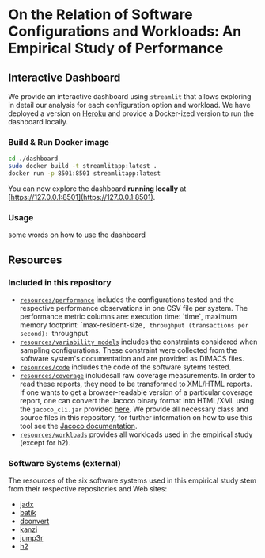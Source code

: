 # On the Relation of Software Configurations and Workloads: An Empirical Study of Performance

## Interactive Dashboard
We provide an interactive dashboard using `streamlit` that allows exploring in detail our analysis for each configuration option and workload. We have deployed a version on [Heroku](https://workload-performance.herokuapp.com) and provide a Docker-ized version to run the dashboard locally.

### Build & Run Docker image
```bash
cd ./dashboard
sudo docker build -t streamlitapp:latest .
docker run -p 8501:8501 streamlitapp:latest
```
You can now explore the dashboard **running locally** at [https://127.0.0.1:8501](https://127.0.0.1:8501).

### Usage
some words on how to use the dashboard


## Resources

### Included in this repository
* [`resources/performance`](resources/performance`) includes the configurations tested and the respective performance observations in one CSV file per system. The performance metric columns are: execution time: `time`, maximum memory footprint: `max-resident-size`, throughput (transactions per second): `throughput` 
* [`resources/variability_models`](resources/variability_models`) includes the constraints considered when sampling configurations. These constraint were collected from the software system's documentation and are provided as DIMACS files.
* [`resources/code`](resources/code`) includes the code of the software sytems tested.
* [`resources/coverage`](resources/coverage) includesall raw coverage measurements. In order to read these reports, they need to be transformed to XML/HTML reports. If one wants to get a browser-readable version of a particular coverage report, one can convert the Jacoco binary format into HTML/XML using the `jacoco_cli.jar` provided [here](resources/coverage/jacoco_cli.jar). We provide all necessary class and source files in this repository, for further information on how to use this tool see the [Jacoco documentation](https://www.jacoco.org/jacoco/trunk/doc/cli.html).
* [`resources/workloads`](resources/workloads) provides all workloads used in the empirical study (except for h2).

### Software Systems (external)
The resources of the six software systems used in this empirical study stem from their respective repositories and Web sites:
* [jadx](https://github.com/skylot/jadx)
* [batik](https://xmlgraphics.apache.org/batik/tools/rasterizer.html)
* [dconvert](https://github.com/patrickfav/density-converter)
* [kanzi](https://github.com/flanglet/kanzi)
* [jump3r](https://github.com/Sciss/jump3r)
* [h2](https://github.com/h2database/h2database)
